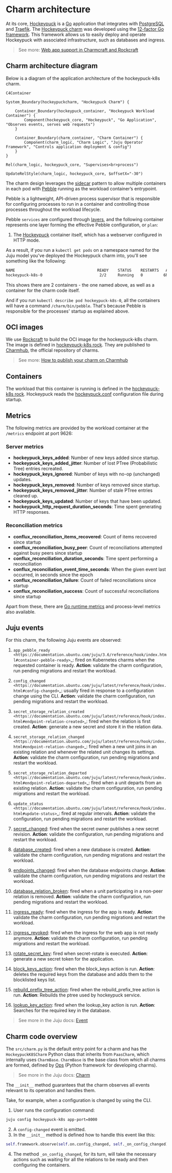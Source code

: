 # Charm architecture

At its core, [Hockeypuck](https://hockeypuck.io/) is a [Go](https://go.dev/) application that integrates with [PostgreSQL](https://www.postgresql.org/) and [Traefik](https://traefik.io/traefik/). The [Hockeypuck charm](https://github.com/canonical/hockeypuck-k8s-operator) was developed using the [12-factor Go framework](https://canonical-charmcraft.readthedocs-hosted.com/en/stable/reference/extensions/go-framework-extension/). This framework allows us to easily deploy and operate Hockeypuck with associated infrastructure, such as databases and ingress.

> See more: [Web app support in Charmcraft and Rockcraft](https://canonical-12-factor-app-support.readthedocs-hosted.com/en/latest/)

## Charm architecture diagram

Below is a diagram of the application architecture of the hockeypuck-k8s charm.

```mermaid
C4Container

System_Boundary(hockeypuckcharm, "Hockeypuck Charm") {

    Container_Boundary(hockeypuck_container, "Hockeypuck Workload Container") {
        Component(hockeypuck_core, "Hockeypuck", "Go Application", "Observes events, serves web requests")
    }

    Container_Boundary(charm_container, "Charm Container") {
        Component(charm_logic, "Charm Logic", "Juju Operator Framework", "Controls application deployment & config")
    }
}

Rel(charm_logic, hockeypuck_core, "Supervises<br>process")

UpdateRelStyle(charm_logic, hockeypuck_core, $offsetX="-30")

```

The charm design leverages the [sidecar](https://kubernetes.io/blog/2015/06/the-distributed-system-toolkit-patterns/#example-1-sidecar-containers) pattern to allow multiple containers in each pod with [Pebble](https://ops.readthedocs.io/en/latest/reference/pebble.html) running as the workload container’s entrypoint.

Pebble is a lightweight, API-driven process supervisor that is responsible for configuring processes to run in a container and controlling those processes throughout the workload lifecycle.

Pebble `services` are configured through [layers](https://github.com/canonical/pebble#layer-specification), and the following container represents one layer forming the effective Pebble configuration, or `plan`:

1. The [Hockeypuck](https://hockeypuck.io/) container itself, which has a webserver configured in HTTP mode.

As a result, if you run a `kubectl get pods` on a namespace named for the Juju model you've deployed the Hockeypuck charm into, you'll see something like the following:

```bash
NAME                                    READY    STATUS    RESTARTS   AGE
hockeypuck-k8s-0                         2/2     Running   0         6h4m
```

This shows there are 2 containers - the one named above, as well as a container for the charm code itself.

And if you run `kubectl describe pod hockeypuck-k8s-0`, all the containers will have a command ```/charm/bin/pebble```. That's because Pebble is responsible for the processes' startup as explained above. 

## OCI images

We use [Rockcraft](https://canonical-rockcraft.readthedocs-hosted.com/en/latest/) to build the OCI image for the hockeypuck-k8s charm. 
The image is defined in [hockeypuck-k8s rock](https://github.com/canonical/hockeypuck-k8s-operator/blob/main/hockeypuck_rock/rockcraft.yaml).
They are published to [Charmhub](https://charmhub.io/), the official repository of charms.

> See more: [How to publish your charm on Charmhub](https://canonical-charmcraft.readthedocs-hosted.com/en/stable/howto/manage-charms/#publish-a-charm-on-charmhub)

## Containers

The workload that this container is running is defined in the [hockeypuck-k8s rock](https://github.com/canonical/hockeypuck-k8s-operator/blob/main/hockeypuck_rock/rockcraft.yaml). Hockeypuck reads the [hockeypuck.conf](https://github.com/canonical/hockeypuck-k8s-operator/blob/main/hockeypuck_rock/hockeypuck.conf) configuration file during startup.

## Metrics

The following metrics are provided by the workload container at the `/metrics` endpoint at port 9626:

### Server metrics

* **hockeypuck_keys_added**: Number of new keys added since startup.
* **hockeypuck_keys_added_jitter**: Number of lost PTree (Probabilistic Tree) entries recreated.
* **hockeypuck_keys_ignored**: Number of keys with no-op (unchanged) updates.
* **hockeypuck_keys_removed**: Number of keys removed since startup.
* **hockeypuck_keys_removed_jitter**: Number of stale PTree entries cleaned up.
* **hockeypuck_keys_updated**: Number of keys that have been updated.
* **hockeypuck_http_request_duration_seconds**: Time spent generating HTTP responses.

### Reconciliation metrics

* **conflux_reconciliation_items_recovered**: Count of items recovered since startup
* **conflux_reconciliation_busy_peer**: Count of reconciliations attempted against busy peers since startup
* **conflux_reconciliation_duration_seconds**: Time spent performing a reconciliation
* **conflux_reconciliation_event_time_seconds**: When the given event last occurred, in seconds since the epoch
* **conflux_reconciliation_failure**: Count of failed reconciliations since startup
* **conflux_reconciliation_success**: Count of successful reconciliations since startup

Apart from these, there are [Go runtime metrics](https://pkg.go.dev/runtime/metrics) and process-level metrics also available.
 
## Juju events

For this charm, the following Juju events are observed:

1. `app_pebble_ready <https://documentation.ubuntu.com/juju/3.6/reference/hook/index.html#container-pebble-ready>`_: fired on Kubernetes charms when the requested container is ready. **Action**: validate the charm configuration, run pending migrations and restart the workload.

2. `config_changed <https://documentation.ubuntu.com/juju/latest/reference/hook/index.html#config-changed>`_: usually fired in response to a configuration change using the CLI. **Action**: validate the charm configuration, run pending migrations and restart the workload.

3. `secret_storage_relation_created <https://documentation.ubuntu.com/juju/latest/reference/hook/index.html#endpoint-relation-created>`_: fired when the relation is first created. **Action**: generate a new secret and store it in the relation data.

4. `secret_storage_relation_changed <https://documentation.ubuntu.com/juju/latest/reference/hook/index.html#endpoint-relation-changed>`_: fired when a new unit joins in an existing relation and whenever the related unit changes its settings. **Action**: validate the charm configuration, run pending migrations and restart the workload.

5. `secret_storage_relation_departed <https://documentation.ubuntu.com/juju/latest/reference/hook/index.html#endpoint-relation-departed>`_: fired when a unit departs from an existing relation. **Action**: validate the charm configuration, run pending migrations and restart the workload.

6. `update_status <https://documentation.ubuntu.com/juju/latest/reference/hook/index.html#update-status>`_: fired at regular intervals. **Action**: validate the configuration, run pending migrations and restart the workload.

7. [secret_changed](https://documentation.ubuntu.com/juju/latest/reference/hook/index.html#secret-changed): fired when the secret owner publishes a new secret revision. **Action**: validate the configuration, run pending migrations and restart the workload.

8. [database_created](https://github.com/canonical/data-platform-libs): fired when a new database is created. **Action**: validate the charm configuration, run pending migrations and restart the workload.

9. [endpoints_changed](https://github.com/canonical/data-platform-libs): fired when the database endpoints change. **Action**: validate the charm configuration, run pending migrations and restart the workload.

10. [database_relation_broken](https://github.com/canonical/data-platform-libs): fired when a unit participating in a non-peer relation is removed. **Action**: validate the charm configuration, run pending migrations and restart the workload.

11. [ingress_ready](https://github.com/canonical/traefik-k8s-operator): fired when the ingress for the app is ready. **Action**: validate the charm configuration, run pending migrations and restart the workload.

12. [ingress_revoked](https://github.com/canonical/traefik-k8s-operator): fired when the ingress for the web app is not ready anymore. **Action**: validate the charm configuration, run pending migrations and restart the workload.

13. [rotate_secret_key](https://documentation.ubuntu.com/juju/latest/user/reference/action/): fired when secret-rotate is executed.  **Action**: generate a new secret token for the application.

14. [block_keys_action](https://documentation.ubuntu.com/juju/latest/reference/action/): fired when the block_keys action is run. **Action**: deletes the required keys from the database and adds them to the blocklisted keys list.

15. [rebuild_prefix_tree_action](https://documentation.ubuntu.com/juju/latest/reference/action/): fired when the rebuild_prefix_tree action is run. **Action**: Rebuilds the ptree used by hockeypuck service.

16. [lookup_key_action](https://documentation.ubuntu.com/juju/latest/reference/action/): fired when the lookup_key action is run. **Action**: Searches for the required key in the database.


> See more in the Juju docs: [Event](https://documentation.ubuntu.com/juju/latest/reference/hook/)

## Charm code overview

The `src/charm.py` is the default entry point for a charm and has the `HockeypuckK8SCharm` Python class that inherits from `PaasCharm`, which internally uses `CharmBase`. `CharmBase` is the base class from which all charms are formed, defined by [Ops](https://ops.readthedocs.io/en/latest/) (Python framework for developing charms).

> See more in the Juju docs: [Charm](https://documentation.ubuntu.com/juju/latest/reference/charm/)

The `__init__` method guarantees that the charm observes all events relevant to its operation and handles them.

Take, for example, when a configuration is changed by using the CLI.

1. User runs the configuration command:
```bash
juju config hockeypuck-k8s app-port=8000
```
2. A `config-changed` event is emitted.
3. In the `__init__` method is defined how to handle this event like this:
```python
self.framework.observe(self.on.config_changed, self._on_config_changed)
```
4. The method `_on_config_changed`, for its turn, will take the necessary actions such as waiting for all the relations to be ready and then configuring the containers.
